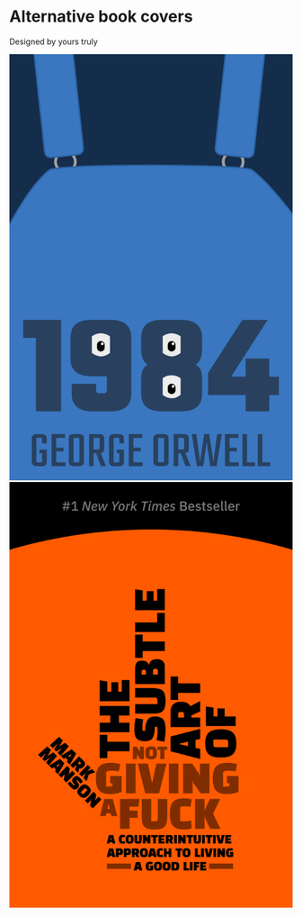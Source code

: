 # Alternative book covers

Designed by yours truly

![1984 by George Orwell](1984.png)
![The Subtle Art of Not Giving a Fuck](subtle-art.png)
